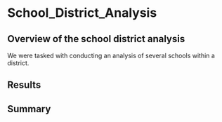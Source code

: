 # School_District_Analysis

## Overview of the school district analysis
We were tasked with conducting an analysis of several schools within a district. 

## Results

## Summary 
